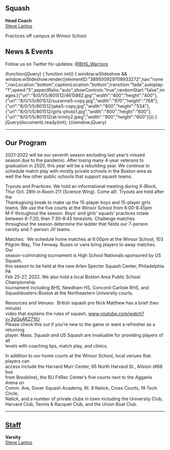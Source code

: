 **Squash**
----------

**Head Coach**  
[Steve Lantos](mailto:steve_lantos@brookline.k12.ma.us)

  
Practices off campus at Winsor School

News & Events
-------------

Follow us on Twitter for updates: [@BHS\_Warriors](https://twitter.com/bhs_warriors)

(function(jQuery) {
function init() { window.wSlideshow && window.wSlideshow.render({elementID:"389500929708933272",nav:"none",navLocation:"bottom",captionLocation:"bottom",transition:"fade",autoplay:"1",speed:"5",aspectRatio:"auto",showControls:"true",randomStart:"false",images:\[{"url":"8/0/1/5/801512/4615862.jpg","width":"400","height":"400"},{"url":"8/0/1/5/801512/suzanne5-copy.jpg","width":"970","height":"768"},{"url":"8/0/1/5/801512/jake5-copy.jpg","width":"800","height":"534"},{"url":"8/0/1/5/801512/girls-photo1.jpg","width":"800","height":"600"},{"url":"8/0/1/5/801512/at-trinity2.jpeg","width":"800","height":"600"}\]}) }
jQuery(document).ready(init);
})(window.jQuery)

* * *

Our Program
-----------

2021-2022 will be our seventh season excluding last year’s missed  
season due to the pandemic. After losing many 4-year veterans to  
graduation in 2020, this year will be a rebuilding year. We continue to  
schedule match play with mostly private schools in the Boston area as  
well the few other public schools that support squash teams.  
  
Tryouts and Practices: We hold an informational meeting during X-Block, Thur Oct. 28th in Room 211 (Science Wing). Come all!. Tryouts are held after the  
Thanksgiving break to make up the 15-player boys and 15-player girls  
teams. We use the five courts at the Winsor School from 6:00-8:45pm  
M-F throughout the season. Boys' and girls' squads’ practices rotate  
between 6-7:20, then 7:30-8:45 timeslots. Challenge matches  
throughout the season determine the ladder that fields our 7-person  
varsity and 7-person JV teams.  
  
Matches:  We schedule home matches at 6:00pm at the Winsor School, 103  
Pilgrim Way, The Fenway. Buses or vans bring players to away matches. Our  
season-culminating tournament is High School Nationals sponsored by US Squash,  
this season to be held at the new Arlen Specter Squash Center, Philadelphia PA  
Feb 25-27, 2022. We also hold a local Boston Area Public School Championship  
tournament including BHS, Needham HS, Concord-Carlisle RHS, and  
Squashbusters-Boston at the Northeastern University courts.  
  
Resources and Venues:  British squash pro Nick Matthew has a brief (two minute)    
video that explains the rules of squash, www.youtube.com/watch?v=3gQsAKZ71tU  
Please check this out if you’re new to the game or want a refresher as a returning  
player. Mass. Squash and US Squash are invaluable for providing players of all  
levels with coaching tips, match play, and clinics.  
  
In addition to our home courts at the Winsor School, local venues that players can  
access include the Harvard Murr Center, 65 North Harvard St., Allston (#66 bus  
from Brookline), the BU FitRec Center’s five courts next to the Agganis Arena on  
Comm. Ave, Dover Squash Academy, Rt. 9 Natick, Cross Courts, 19 Tech Circle,  
Natick, and a number of private clubs in town including the University Club,  
Harvard Club, Tennis & Racquet Club, and the Union Boat Club.

* * *

[Staff](/)
----------

**Varsity**  
[Steve Lantos](mailto:steve_lantos@brookline.k12.ma.us)